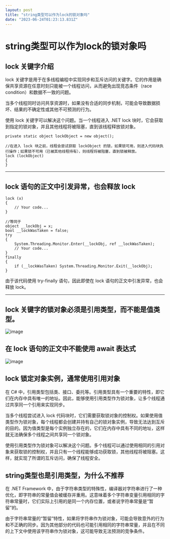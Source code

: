 ```yaml
---
layout: post
title: "string类型可以作为lock的锁对象吗"
date: "2023-06-24T01:23:13.831Z"
---
```

string类型可以作为lock的锁对象吗
=====================

lock 关键字介绍
----------

lock 关键字是用于在多线程编程中实现同步和互斥访问的关键字。它的作用是确保共享资源在任意时刻只能被一个线程访问，从而避免出现竞态条件（race condition）和数据不一致的问题。

当多个线程同时访问共享资源时，如果没有合适的同步机制，可能会导致数据损坏、结果的不确定性或其他不可预测的行为。

使用 lock 关键字可以解决这个问题。当一个线程进入 .NET lock 块时，它会获取到指定的锁对象，并且其他线程将被阻塞，直到该线程释放锁对象。

    private static object lockObject = new object();
    
    //在进入 lock 块之前，线程会尝试获取 lockObject 的锁，如果锁可用，则进入代码块执行操作；如果锁不可用（已被其他线程持有），则线程将被阻塞，直到锁被释放。
    lock (lockObject)
    {
    }
    

* * *

lock 语句的正文中引发异常，也会释放 lock
-------------------------

    lock (x)
    {
        // Your code...
    }
    
    //等同于
    object __lockObj = x;
    bool __lockWasTaken = false;
    try
    {
        System.Threading.Monitor.Enter(__lockObj, ref __lockWasTaken);
        // Your code...
    }
    finally
    {
        if (__lockWasTaken) System.Threading.Monitor.Exit(__lockObj);
    }
    

由于该代码使用 try-finally 语句，因此即使在 lock 语句的正文中引发异常，也会释放 lock。

* * *

lock 关键字的锁对象必须是引用类型，而不能是值类型。
----------------------------

![image](https://img2023.cnblogs.com/blog/411991/202306/411991-20230623164713407-669161874.png)

在 lock 语句的正文中不能使用 await 表达式
---------------------------

![image](https://img2023.cnblogs.com/blog/411991/202306/411991-20230623164847922-381845821.png)

lock 锁定对象实例，通常使用引用对象
--------------------

在 C# 中，引用类型包括类、接口、委托等。引用类型具有一个重要的特性，即它们在内存中具有唯一的地址。因此，能够使用引用类型作为锁对象，让多个线程通过共享同一个引用来实现同步。

当多个线程尝试进入 lock 代码块时，它们需要获取锁对象的控制权。如果使用值类型作为锁对象，每个线程都会创建并持有自己的锁对象实例，导致无法达到互斥的目的。因为值类型是每个实例独立存在的，它们在内存中具有不同的地址，这样就无法确保多个线程之间共享同一个锁对象。

使用引用类型作为锁对象可以解决这个问题。多个线程可以通过使用相同的引用对象来获取锁的控制权，并且只有一个线程能够成功获取锁，其他线程将被阻塞。这样，就实现了所谓的互斥访问，确保了线程安全。

string类型也是引用类型，为什么不推荐
---------------------

在 .NET Framework 中，由于字符串类型的特殊性，编译器对字符串进行了一种优化，即字符串的常量值会被缓存并重用。这意味着多个字符串变量引用相同的字符串常量时，它们实际上引用的是同一个内存位置，或者说字符串常量是“暂留”的。

由于字符串常量的“暂留”特性，如果将字符串作为锁对象，可能会导致意外的行为和不正确的同步。因为其他部分的代码也可能引用相同的字符串常量，并且在不同的上下文中使用该字符串作为锁对象，这可能导致无法预测的竞争条件。
